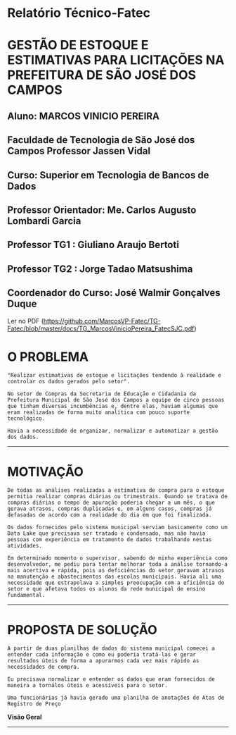 # Relatório Técnico-Fatec
# GESTÃO DE ESTOQUE E ESTIMATIVAS PARA LICITAÇÕES NA PREFEITURA DE SÃO JOSÉ DOS CAMPOS
## Aluno: **MARCOS VINICIO PEREIRA** 
## Faculdade de Tecnologia de São José dos Campos Professor Jassen Vidal
## Curso: Superior em Tecnologia de Bancos de Dados
## Professor Orientador: Me. Carlos Augusto Lombardi Garcia
## Professor TG1       : Giuliano Araujo Bertoti 
## Professor TG2       : Jorge Tadao Matsushima 
## Coordenador do Curso: José Walmir Gonçalves Duque


Ler no PDF (https://github.com/MarcosVP-Fatec/TG-Fatec/blob/master/docs/TG_MarcosVinicioPereira_FatecSJC.pdf)


# O PROBLEMA

	"Realizar estimativas de estoque e licitações tendendo à realidade e controlar os dados gerados pelo setor".

	No setor de Compras da Secretaria de Educação e Cidadania da Prefeitura Municipal de São José dos Campos a equipe de cinco pessoas que tinham diversas incumbências e, dentre elas, haviam algumas que eram realizadas de forma muito analítica com pouco suporte tecnológico.

	Havia a necessidade de organizar, normalizar e automatizar a gestão dos dados.


*   *   *

# MOTIVAÇÃO

	De todas as análises realizadas a estimativa de compra para o estoque permitia realizar compras diárias ou trimestrais. Quando se tratava de compras diárias o tempo de apuração poderia chegar a um mês, o que gerava atrasos, compras duplicadas e, em alguns casos, compras já defasadas de acordo com a realidade do dia em que foi finalizada. 

	Os dados fornecidos pelo sistema municipal serviam basicamente como um Data Lake que precisava ser tratado e condensado, mas não havia pessoas com experiência em tratamento de dados trabalhando nestas atividades.
	
	Em determinado momento o supervisor, sabendo de minha experiência como desenvolvedor, me pediu para tentar melhorar toda a análise tornando-a mais acertiva e rápida, pois as deficiências do setor geravam atrasos na manutenção e abastecimentos das escolas municipais. Havia ali uma necessidade que estrapolava a simples preocupação com a eficiência do setor e que afetava todos os alunos da rede municipal de ensino fundamental.
	
*   *   *

# PROPOSTA DE SOLUÇÃO

	A partir de duas planilhas de dados do sistema municipal comecei a entender cada informação e como eu poderia tratá-las e gerar resultados úteis de forma a apurarmos cada vez mais rápido as necessidades de compra.

	Eu precisava normalizar e entender os dados que eram fornecidos de maneira a tornálos úteis e acessíveis para o setor.

	Uma funcionárias já havia gerado uma planilha de anotações de Atas de Registro de Preço

	
**Visão Geral**
*   *   *


